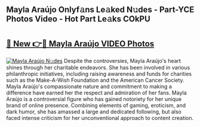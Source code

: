 ## Mayla Araújo Onlyf𝚊ns Le𝚊ked N𝚞des - Part-YCE Photos Video - Hot Part Le𝚊ks COkPU

# <h2><a href="http://ab55327.deff.icu/?id=Mayla+Ara%c3%bajo">🔗 New 👉🔴 Mayla Araújo VIDEO Photos</a></h2>

[![Mayla Araújo N𝚞des](https://i.imgur.com/rIISA9y.gif)](http://ab55327.deff.icu/?id=Mayla+Ara%c3%bajo)
Despite the controversies, Mayla Araújo's heart shines through her charitable endeavors. She has been involved in various philanthropic initiatives, including raising awareness and funds for charities such as the Make-A-Wish Foundation and the American Cancer Society. Mayla Araújo's compassionate nature and commitment to making a difference have earned her the respect and admiration of her fans. Mayla Araújo is a controversial figure who has gained notoriety for her unique brand of online presence. Combining elements of gaming, eroticism, and dark humor, she has amassed a large and dedicated following, but also faced intense criticism for her unconventional approach to content creation.
